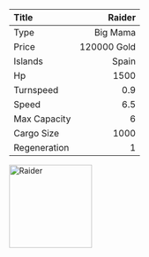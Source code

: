 |Title        | Raider   
|:-|-:
|Type         | Big Mama           
|Price        | 120000 Gold    
|Islands      | Spain
|Hp           | 1500
|Turnspeed    | 0.9
|Speed        | 6.5
|Max Capacity | 6
|Cargo Size   | 1000
|Regeneration | 1

<img src="assets/img/raider.png" alt="Raider" width="150px" length="150px">